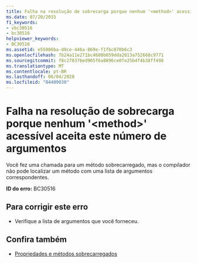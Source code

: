 ```yaml
---
title: Falha na resolução de sobrecarga porque nenhum '<method>' acessível aceita este número de argumentos
ms.date: 07/20/2015
f1_keywords:
- vbc30516
- bc30516
helpviewer_keywords:
- BC30516
ms.assetid: e55086ba-d9ce-446a-869e-f1fbc870b6c3
ms.openlocfilehash: 7b24a11e271bc4680b059dda2013a752668c9771
ms.sourcegitcommit: f8c270376ed905f6a8896ce0fe25b4f4b38ff498
ms.translationtype: MT
ms.contentlocale: pt-BR
ms.lasthandoff: 06/04/2020
ms.locfileid: "84409030"
---
```

# <a name="overload-resolution-failed-because-no-accessible-method-accepts-this-number-of-arguments"></a>Falha na resolução de sobrecarga porque nenhum '\<method>' acessível aceita este número de argumentos
Você fez uma chamada para um método sobrecarregado, mas o compilador não pode localizar um método com uma lista de argumentos correspondentes.  
  
 **ID do erro:** BC30516  
  
## <a name="to-correct-this-error"></a>Para corrigir este erro  
  
- Verifique a lista de argumentos que você forneceu.  
  
## <a name="see-also"></a>Confira também

- [Propriedades e métodos sobrecarregados](../programming-guide/language-features/objects-and-classes/overloaded-properties-and-methods.md)
